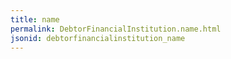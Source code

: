 ```yaml
---
title: name
permalink: DebtorFinancialInstitution.name.html
jsonid: debtorfinancialinstitution_name
---
```

